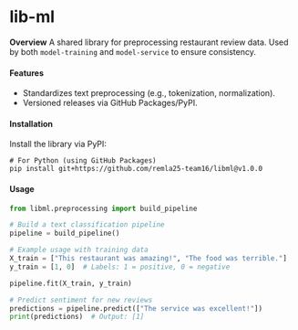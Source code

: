 # lib-ml

**Overview**
A shared library for preprocessing restaurant review data. Used by both `model-training` and `model-service` to ensure consistency. 

#### **Features**

- Standardizes text preprocessing (e.g., tokenization, normalization).
- Versioned releases via GitHub Packages/PyPI.

#### **Installation**

Install the library via PyPI:

```
# For Python (using GitHub Packages)
pip install git+https://github.com/remla25-team16/libml@v1.0.0
```

#### **Usage**

```python
from libml.preprocessing import build_pipeline

# Build a text classification pipeline
pipeline = build_pipeline()

# Example usage with training data
X_train = ["This restaurant was amazing!", "The food was terrible."]
y_train = [1, 0]  # Labels: 1 = positive, 0 = negative

pipeline.fit(X_train, y_train)

# Predict sentiment for new reviews
predictions = pipeline.predict(["The service was excellent!"])
print(predictions)  # Output: [1]
```

